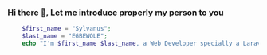 ### Hi there 👋, Let me introduce properly my person to you 
```php
    $first_name = "Sylvanus";
    $last_name = "EGBEWOLE";
    echo "I'm $first_name $last_name, a Web Developer specially a Laravel Enthusiast";
```

<!--
**Sylva-Egb/Sylva-Egb** is a ✨ _special_ ✨ repository because its `README.md` (this file) appears on your GitHub profile.

Here are some ideas to get you started:

- 🔭 I’m currently working on ...
- 🌱 I’m currently learning ...
- 👯 I’m looking to collaborate on ...
- 🤔 I’m looking for help with ...
- 💬 Ask me about ...
- 📫 How to reach me: ...
- 😄 Pronouns: ...
- ⚡ Fun fact: ...
-->

